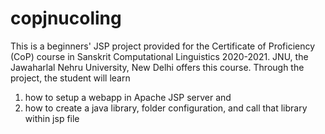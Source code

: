 # copjnucoling
This is a beginners' JSP project provided for the Certificate of Proficiency (CoP) course in Sanskrit Computational Linguistics 2020-2021.
JNU, the Jawaharlal Nehru University, New Delhi offers this course.
Through the project, the student will learn
  1. how to setup a webapp in Apache JSP server and 
  2. how to create a java library, folder configuration, and call that library within jsp file

